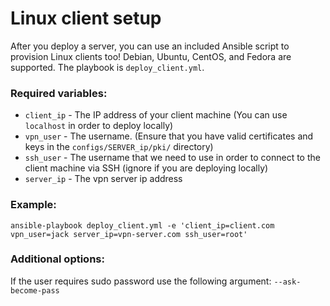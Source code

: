 # Linux client setup

After you deploy a server, you can use an included Ansible script to provision Linux clients too! Debian, Ubuntu, CentOS, and Fedora are supported. The playbook is `deploy_client.yml`.

### Required variables:

* `client_ip` - The IP address of your client machine (You can use `localhost` in order to deploy locally)
* `vpn_user` - The username. (Ensure that you have valid certificates and keys in the `configs/SERVER_ip/pki/` directory)
* `ssh_user` - The username that we need to use in order to connect to the client machine via SSH (ignore if you are deploying locally)
* `server_ip` - The vpn server ip address

### Example:

```shell
ansible-playbook deploy_client.yml -e 'client_ip=client.com vpn_user=jack server_ip=vpn-server.com ssh_user=root'
```

### Additional options:
If the user requires sudo password use the following argument: `--ask-become-pass`
